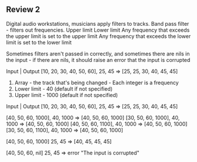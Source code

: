 ## Review 2

Digital audio workstations, musicians apply filters to tracks.
Band pass filter - filters out frequencies.
Upper limit
Lower limit
Any frequency that exceeds the upper limit is set to the upper limit
Any frequency that exceeds the lower limit is set to the lower limit

Sometimes filters aren't passed in correctly, and sometimes there are nils in the input - if there are nils, it should raise an error that the input is corrupted

Input | Output
[10, 20, 30, 40, 50, 60], 25, 45 => [25, 25, 30, 40, 45, 45]

1. Array - the track that's being changed - Each integer is a frequency
2. Lower limit - 40 (default if not specified)
3. Upper limit - 1000 (default if not specified)

Input | Output
[10, 20, 30, 40, 50, 60], 25, 45 => [25, 25, 30, 40, 45, 45]

[40, 50, 60, 1000], 40, 1000 => [40, 50, 60, 1000]
[30, 50, 60, 1000], 40, 1000 => [40, 50, 60, 1000]
[40, 50, 60, 1100], 40, 1000 => [40, 50, 60, 1000]
[30, 50, 60, 1100], 40, 1000 => [40, 50, 60, 1000]

[40, 50, 60, 1000] 25, 45 => [40, 45, 45, 45]

[40, 50, 60, nil] 25, 45 => error "The input is corrupted"
